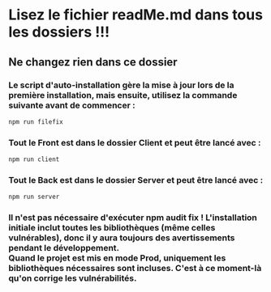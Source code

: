 # Lisez le fichier readMe.md dans tous les dossiers !!!
## Ne changez rien dans ce dossier

### Le script d'auto-installation gère la mise à jour lors de la première installation, mais ensuite, utilisez la commande suivante avant de commencer :

```bash
npm run filefix
```

### Tout le Front est dans le dossier Client et peut être lancé avec :
```bash
npm run client
```
### Tout le Back est dans le dossier Server et peut être lancé avec :
```bash
npm run server
```

### Il n'est pas nécessaire d'exécuter npm audit fix ! L'installation initiale inclut toutes les bibliothèques (même celles vulnérables), donc il y aura toujours des avertissements pendant le développement. <br> Quand le projet est mis en mode Prod, uniquement les bibliothèques nécessaires sont incluses. C'est à ce moment-là qu'on corrige les vulnérabilités.